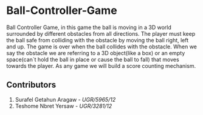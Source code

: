 # Ball-Controller-Game
Ball Controller Game, in this game the ball is moving in a 3D world surrounded by different obstacles from all directions. The player must keep the ball safe from colliding with the obstacle by moving the ball right, left and up. The game is over when the ball collides with the obstacle. When we say the obstacle we are referring to a 3D object(like a box) or an empty space(can`t hold the ball in place or cause the ball to fall) that moves towards the player. As any game we will build a score counting mechanism.

## Contributors
1. Surafel Getahun Aragaw - *UGR/5965/12*
2. Teshome Nbret Yersaw - *UGR/3281/12*
